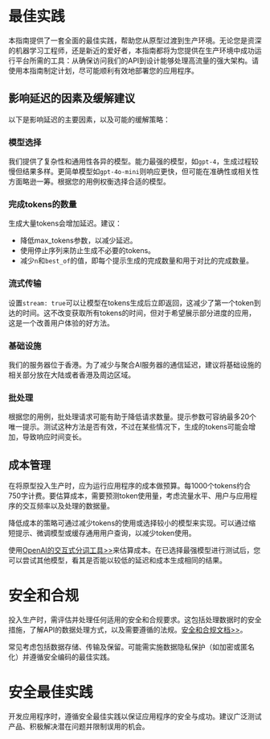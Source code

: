 # 最佳实践

本指南提供了一套全面的最佳实践，帮助您从原型过渡到生产环境。无论您是资深的机器学习工程师，还是新近的爱好者，本指南都将为您提供在生产环境中成功运行平台所需的工具：从确保访问我们的API到设计能够处理高流量的强大架构。请使用本指南制定计划，尽可能顺利有效地部署您的应用程序。

## 影响延迟的因素及缓解建议

以下是影响延迟的主要因素，以及可能的缓解策略：

### 模型选择

我们提供了复杂性和通用性各异的模型。能力最强的模型，如`gpt-4`，生成过程较慢但结果多样。更简单模型如`gpt-4o-mini`则响应更快，但可能在准确性或相关性方面略逊一筹。根据您的用例权衡选择合适的模型。

### 完成tokens的数量

生成大量tokens会增加延迟。建议：

- 降低max_tokens参数，以减少延迟。
- 使用停止序列来防止生成不必要的tokens。
- 减少`n`和`best_of`的值，即每个提示生成的完成数量和用于对比的完成数量。

### 流式传输

设置`stream: true`可以让模型在tokens生成后立即返回，这减少了第一个token到达的时间。这不改变获取所有tokens的时间，但对于希望展示部分进度的应用，这是一个改善用户体验的好方法。

### 基础设施

我们的服务器位于香港。为了减少与聚合AI服务器的通信延迟，建议将基础设施的相关部分放在大陆或者香港及周边区域。

### 批处理

根据您的用例，批处理请求可能有助于降低请求数量。提示参数可容纳最多20个唯一提示。测试这种方法是否有效，不过在某些情况下，生成的tokens可能会增加，导致响应时间变长。

## 成本管理

在将原型投入生产时，应为运行应用程序的成本做预算。每1000个tokens约合750字计费。要估算成本，需要预测token使用量，考虑流量水平、用户与应用程序的交互频率以及处理的数据量。

降低成本的策略可通过减少tokens的使用或选择较小的模型来实现。可以通过缩短提示、微调模型或缓存通用用户查询，以减少token使用。

使用[OpenAI的交互式分词工具>>](https://platform.openai.com/tokenizer)来估算成本。在已选择最强模型进行测试后，您可以尝试其他模型，看其是否能以较低的延迟和成本生成相同的结果。

# 安全和合规

投入生产时，需评估并处理任何适用的安全和合规要求。这包括处理数据时的安全措施，了解API的数据处理方式，以及需要遵循的法规。[安全和合规文档>>](https://openai.com/policies/privacy-policy/)。

常见考虑包括数据存储、传输及保留。可能需实施数据隐私保护（如加密或匿名化）并遵循安全编码的最佳实践。

# 安全最佳实践

开发应用程序时，遵循安全最佳实践以保证应用程序的安全与成功。建议广泛测试产品、积极解决潜在问题并限制误用的机会。
